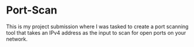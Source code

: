 # Port-Scan
This is my project submission where I was tasked to create a port scanning tool that takes an IPv4 address as the input to scan for open ports on your network.
